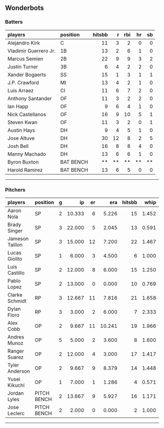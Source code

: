 ## Wonderbots

### Batters

 
|players               |position  | hitsbb|  r| rbi| hr| sb| 
|:---------------------|:---------|------:|--:|---:|--:|--:| 
|Alejandro Kirk        |C         |     11|  3|   2|  0|  0| 
|Vladimir Guerrero Jr. |1B        |     13|  2|   6|  1|  0| 
|Marcus Semien         |2B        |     22|  9|   9|  3|  2| 
|Justin Turner         |3B        |      6|  4|   2|  2|  0| 
|Xander Bogaerts       |SS        |     15|  1|   3|  1|  1| 
|J.P. Crawford         |MI        |     13|  4|   2|  1|  0| 
|Luis Arraez           |CI        |     11|  6|   7|  2|  0| 
|Anthony Santander     |OF        |     11|  3|   2|  2|  0| 
|Ian Happ              |OF        |      9|  6|   4|  1|  0| 
|Nick Castellanos      |OF        |     16|  9|  10|  5|  1| 
|Steven Kwan           |OF        |     11|  3|   2|  0|  1| 
|Austin Hays           |DH        |      9|  4|   5|  1|  0| 
|Jose Altuve           |DH        |     30| 12|   8|  2|  5| 
|Josh Bell             |DH        |     16|  8|   8|  4|  0| 
|Manny Machado         |DH        |     13|  6|   6|  1|  0| 
|Byron Buxton          |BAT BENCH |     **| **|  **| **| **| 
|Harold Ramirez        |BAT BENCH |     13|  6|   5|  0|  0| 


* * *

### Pitchers

 
|players         |position    |  g|     ip| er|    era| hitsbb|  whip| so|  w| sv| 
|:---------------|:-----------|--:|------:|--:|------:|------:|-----:|--:|--:|--:| 
|Aaron Nola      |SP          |  2| 10.333|  6|  5.226|     15| 1.452| 14|  0|  0| 
|Brady Singer    |SP          |  3| 22.000|  5|  2.045|     13| 0.591| 16|  2|  0| 
|Jameson Taillon |SP          |  3| 15.000| 12|  7.200|     22| 1.467| 14|  2|  0| 
|Lucas Giolito   |SP          |  1|  6.000|  3|  4.500|      6| 1.000|  7|  1|  0| 
|Luis Castillo   |SP          |  2| 12.000|  8|  6.000|     15| 1.250| 14|  1|  0| 
|Pablo Lopez     |SP          |  2| 13.000|  0|  0.000|     10| 0.769| 15|  2|  0| 
|Clarke Schmidt  |RP          |  3| 12.667| 11|  7.816|     21| 1.658| 14|  1|  0| 
|Dylan Floro     |RP          |  3|  3.000|  2|  6.000|      7| 2.333|  3|  0|  0| 
|Alex Cobb       |OP          |  2|  9.667| 11| 10.241|     19| 1.966|  6|  0|  0| 
|Andres Munoz    |OP          |  5|  5.000|  2|  3.600|      8| 1.600|  8|  0|  3| 
|Ranger Suarez   |OP          |  2| 12.000|  4|  3.000|     17| 1.417| 13|  0|  0| 
|Tyler Anderson  |OP          |  2|  9.667|  9|  8.379|     14| 1.448| 12|  0|  0| 
|Yusei Kikuchi   |OP          |  1|  7.000|  1|  1.286|      4| 0.571|  6|  0|  0| 
|Jordan Lyles    |PITCH BENCH |  2| 13.667|  9|  5.927|     16| 1.171|  8|  1|  0| 
|Jose Leclerc    |PITCH BENCH |  2|  2.000|  0|  0.000|      2| 1.000|  1|  0|  0| 


* * *


